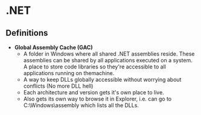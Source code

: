 # .NET 

## Definitions
- **Global Assembly Cache (GAC)**
  - A folder in Windows where all shared .NET assemblies reside. These assemblies can be shared by all applications executed on a system. A place to store code libraries so they're accessible to all applications running on themachine.
  - A way to keep DLLs globally accessible without worrying about conflicts (No more DLL hell)
  - Each architecture and version gets it's own place to live. 
  - Also gets its own way to browse it in Explorer, i.e. can go to C:\Windows\assembly which lists all the DLLs.

